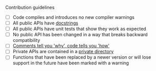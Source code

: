 Contribution guidelines
- [ ] Code compiles and introduces no new compiler warnings
- [ ] All public APIs have [docstrings](../DOCSTRINGS.md)
- [ ] All public APIs have unit tests that show they work as expected
- [ ] No public API has been changed in a way that breaks backward compatibility
- [ ] [Comments tell you 'why', code tells you 'how'](https://blog.codinghorror.com/code-tells-you-how-comments-tell-you-why/)
- [ ] Private APIs are contained in a [private directory](https://www.mathworks.com/help/matlab/matlab_prog/private-functions.html)
- [ ] Functions that have been replaced by a newer version or will lose support in the future have been marked with a warning
